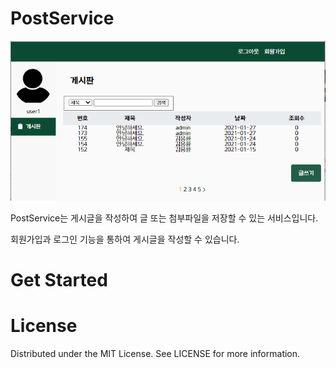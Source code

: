 # PostService
![PostService-index](img/PostService-index.PNG)

PostService는 게시글을 작성하여 글 또는 첨부파일을 저장할 수 있는 서비스입니다.

회원가입과 로그인 기능을 통하여 게시글을 작성할 수 있습니다.

# Get Started

# License

Distributed under the MIT License. See LICENSE for more information.
